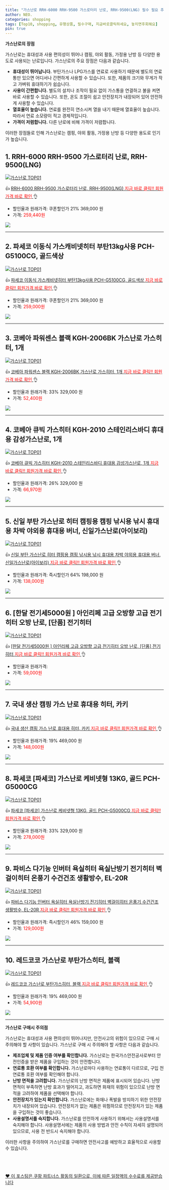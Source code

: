 ```yaml
---
title: "가스난로 RRH-6000 RRH-9500 가스로터리 난로, RRH-9500(LNG) 필수 필요 추천 제품 비교 최저 가격 비교 장점 구매 후기 구매평"
author: NEO.
categories: shopping
tags: [Top10, shopping, 유행상품, 필수구매, 지금바로클릭하세요, 놓치면후회해요]
pin: true
---
```

**가스난로의 장점**

가스난로는 휴대성과 사용 편의성이 뛰어나 캠핑, 야외 활동, 가정용 난방 등 다양한 용도로 사용되는 난로입니다. 가스난로의 주요 장점은 다음과 같습니다.

* **휴대성이 뛰어납니다.** 부탄가스나 LPG가스를 연료로 사용하기 때문에 별도의 연료통만 있으면 어디서나 간편하게 사용할 수 있습니다. 또한, 제품의 크기와 무게가 작고 가벼워 휴대하기가 쉽습니다.
* **사용이 간편합니다.** 별도의 설치나 조작이 필요 없이 가스통을 연결하고 불을 켜면 바로 사용할 수 있습니다. 또한, 온도 조절이 쉽고 안전장치가 내장되어 있어 안전하게 사용할 수 있습니다.
* **열효율이 높습니다.** 연료를 완전히 연소시켜 열을 내기 때문에 열효율이 높습니다. 따라서 연료 소모량이 적고 경제적입니다.
* **가격이 저렴합니다.** 다른 난로에 비해 가격이 저렴합니다.

이러한 장점들로 인해 가스난로는 캠핑, 야외 활동, 가정용 난방 등 다양한 용도로 인기가 높습니다.

   

## 1. RRH-6000 RRH-9500 가스로터리 난로, RRH-9500(LNG)

[![가스난로 TOP01](https://thumbnail9.coupangcdn.com/thumbnails/remote/490x490ex/image/vendor_inventory/5e79/6322caac5501d8265dd8b04d04ed71463da74142a7222f6bd46546240a3c.jpg)](https://link.coupang.com/re/AFFSDP?lptag=AF3617701&subid=GithubCoopas&pageKey=7677833990&traceid=V0-153&itemId=20499486223&vendorItemId=5506057373)


👍 [RRH-6000 RRH-9500 가스로터리 난로, RRH-9500(LNG) <font color=red> 지금 바로 클릭!! 회원가격 바로 확인 </font> ](https://link.coupang.com/re/AFFSDP?lptag=AF3617701&subid=GithubCoopas&pageKey=7677833990&traceid=V0-153&itemId=20499486223&vendorItemId=5506057373) 👌 


- 할인율과 원래가격: 쿠폰할인가 21%  369,000   원
- 가격: <span style='color:red'>259,440원</span>

[![](/discount_price.png)](https://link.coupang.com/re/AFFSDP?lptag=AF3617701&subid=GithubCoopas&pageKey=7677833990&traceid=V0-153&itemId=20499486223&vendorItemId=5506057373)

---


   

## 2. 파세코 이동식 가스캐비넷히터 부탄13kg사용 PCH-G5100CG, 골드색상

[![가스난로 TOP01](https://thumbnail6.coupangcdn.com/thumbnails/remote/490x490ex/image/vendor_inventory/8677/38c3568c819a60994e93175acede0ede2781c28df39db48fcac50258c5c1.png)](https://link.coupang.com/re/AFFSDP?lptag=AF3617701&subid=GithubCoopas&pageKey=148728556&traceid=V0-153&itemId=430099003&vendorItemId=87973142424)


👍 [파세코 이동식 가스캐비넷히터 부탄13kg사용 PCH-G5100CG, 골드색상 <font color=red> 지금 바로 클릭!! 회원가격 바로 확인 </font> ](https://link.coupang.com/re/AFFSDP?lptag=AF3617701&subid=GithubCoopas&pageKey=148728556&traceid=V0-153&itemId=430099003&vendorItemId=87973142424) 👌 


- 할인율과 원래가격: 쿠폰할인가 21%  369,000   원
- 가격: <span style='color:red'>259,000원</span>

[![](/discount_price.png)](https://link.coupang.com/re/AFFSDP?lptag=AF3617701&subid=GithubCoopas&pageKey=148728556&traceid=V0-153&itemId=430099003&vendorItemId=87973142424)

---


   

## 3. 코베아 파워센스 블랙 KGH-2006BK 가스난로 가스히터, 1개

[![가스난로 TOP01](https://thumbnail7.coupangcdn.com/thumbnails/remote/490x490ex/image/vendor_inventory/98b9/91305c896ac87470fc0038b7c2d88763e00b560e9886e3271d3ac196df1a.jpg)](https://link.coupang.com/re/AFFSDP?lptag=AF3617701&subid=GithubCoopas&pageKey=1365625286&traceid=V0-153&itemId=2397690533&vendorItemId=71984653199)


👍 [코베아 파워센스 블랙 KGH-2006BK 가스난로 가스히터, 1개 <font color=red> 지금 바로 클릭!! 회원가격 바로 확인 </font> ](https://link.coupang.com/re/AFFSDP?lptag=AF3617701&subid=GithubCoopas&pageKey=1365625286&traceid=V0-153&itemId=2397690533&vendorItemId=71984653199) 👌 


- 할인율과 원래가격: 33%  329,000   원
- 가격: <span style='color:red'>52,400원</span>

[![](/discount_price.png)](https://link.coupang.com/re/AFFSDP?lptag=AF3617701&subid=GithubCoopas&pageKey=1365625286&traceid=V0-153&itemId=2397690533&vendorItemId=71984653199)

---


   

## 4. 코베아 큐빅 가스히터 KGH-2010 스테인리스바디 휴대용 감성가스난로, 1개

[![가스난로 TOP01](https://thumbnail8.coupangcdn.com/thumbnails/remote/490x490ex/image/vendor_inventory/b087/951df45cb3ef057f143fa565c3766f6a7af8be3df424c7377cbafcf51c5c.jpg)](https://link.coupang.com/re/AFFSDP?lptag=AF3617701&subid=GithubCoopas&pageKey=7230481779&traceid=V0-153&itemId=18345655532&vendorItemId=84018909526)


👍 [코베아 큐빅 가스히터 KGH-2010 스테인리스바디 휴대용 감성가스난로, 1개 <font color=red> 지금 바로 클릭!! 회원가격 바로 확인 </font> ](https://link.coupang.com/re/AFFSDP?lptag=AF3617701&subid=GithubCoopas&pageKey=7230481779&traceid=V0-153&itemId=18345655532&vendorItemId=84018909526) 👌 


- 할인율과 원래가격: 26%  329,000   원
- 가격: <span style='color:red'>66,970원</span>

[![](/discount_price.png)](https://link.coupang.com/re/AFFSDP?lptag=AF3617701&subid=GithubCoopas&pageKey=7230481779&traceid=V0-153&itemId=18345655532&vendorItemId=84018909526)

---


   

## 5. 신일 부탄 가스난로 히터 캠핑용 캠핑 낚시용 낚시 휴대용 차박 야외용 휴대용 버너, 신일가스난로(아이보리)

[![가스난로 TOP01](https://thumbnail7.coupangcdn.com/thumbnails/remote/490x490ex/image/vendor_inventory/3fb7/791ba756b061089f79c99165b17f2c85b7709602f96961ae6811898bf94f.jpg)](https://link.coupang.com/re/AFFSDP?lptag=AF3617701&subid=GithubCoopas&pageKey=7623730553&traceid=V0-153&itemId=20218121266&vendorItemId=87307785551)


👍 [신일 부탄 가스난로 히터 캠핑용 캠핑 낚시용 낚시 휴대용 차박 야외용 휴대용 버너, 신일가스난로(아이보리) <font color=red> 지금 바로 클릭!! 회원가격 바로 확인 </font> ](https://link.coupang.com/re/AFFSDP?lptag=AF3617701&subid=GithubCoopas&pageKey=7623730553&traceid=V0-153&itemId=20218121266&vendorItemId=87307785551) 👌 


- 할인율과 원래가격: 즉시할인가 64%  198,000   원
- 가격: <span style='color:red'>138,000원</span>

[![](/discount_price.png)](https://link.coupang.com/re/AFFSDP?lptag=AF3617701&subid=GithubCoopas&pageKey=7623730553&traceid=V0-153&itemId=20218121266&vendorItemId=87307785551)

---


   

## 6. [한달 전기세5000원 ] 아인리페 고급 오방향 고급 전기히터 오방 난로, [단품] 전기히터

[![가스난로 TOP01](https://thumbnail6.coupangcdn.com/thumbnails/remote/490x490ex/image/vendor_inventory/7d2d/ff60a214d01a95ddc5b364e436757a57a7034e50850e73d5559074799feb.png)](https://link.coupang.com/re/AFFSDP?lptag=AF3617701&subid=GithubCoopas&pageKey=7707721095&traceid=V0-153&itemId=20653096996&vendorItemId=87726075288)


👍 [[한달 전기세5000원 ] 아인리페 고급 오방향 고급 전기히터 오방 난로, [단품] 전기히터 <font color=red> 지금 바로 클릭!! 회원가격 바로 확인 </font> ](https://link.coupang.com/re/AFFSDP?lptag=AF3617701&subid=GithubCoopas&pageKey=7707721095&traceid=V0-153&itemId=20653096996&vendorItemId=87726075288) 👌 


- 할인율과 원래가격: 
- 가격: <span style='color:red'>59,000원</span>

[![](/discount_price.png)](https://link.coupang.com/re/AFFSDP?lptag=AF3617701&subid=GithubCoopas&pageKey=7707721095&traceid=V0-153&itemId=20653096996&vendorItemId=87726075288)

---


   

## 7. 국내 생산 캠핑 가스 난로 휴대용 히터, 카키

[![가스난로 TOP01](https://thumbnail9.coupangcdn.com/thumbnails/remote/490x490ex/image/vendor_inventory/f30b/bbdd04e69a3bf3a1f51f7d54213f67ce5d2b6ca38ecd320ed86da9c44559.jpg)](https://link.coupang.com/re/AFFSDP?lptag=AF3617701&subid=GithubCoopas&pageKey=7672274450&traceid=V0-153&itemId=20470197606&vendorItemId=87307318900)


👍 [국내 생산 캠핑 가스 난로 휴대용 히터, 카키 <font color=red> 지금 바로 클릭!! 회원가격 바로 확인 </font> ](https://link.coupang.com/re/AFFSDP?lptag=AF3617701&subid=GithubCoopas&pageKey=7672274450&traceid=V0-153&itemId=20470197606&vendorItemId=87307318900) 👌 


- 할인율과 원래가격: 19%  469,000   원
- 가격: <span style='color:red'>148,000원</span>

[![](/discount_price.png)](https://link.coupang.com/re/AFFSDP?lptag=AF3617701&subid=GithubCoopas&pageKey=7672274450&traceid=V0-153&itemId=20470197606&vendorItemId=87307318900)

---


   

## 8. 파세코 [파세코] 가스난로 케비넷형 13KG, 골드 PCH-G5000CG

[![가스난로 TOP01](https://thumbnail9.coupangcdn.com/thumbnails/remote/490x490ex/image/vendor_inventory/images/2018/10/24/14/3/8846dd73-f51c-479e-a649-9d86a1f6bbee.jpg)](https://link.coupang.com/re/AFFSDP?lptag=AF3617701&subid=GithubCoopas&pageKey=144152289&traceid=V0-153&itemId=430034287&vendorItemId=4060240112)


👍 [파세코 [파세코] 가스난로 케비넷형 13KG, 골드 PCH-G5000CG <font color=red> 지금 바로 클릭!! 회원가격 바로 확인 </font> ](https://link.coupang.com/re/AFFSDP?lptag=AF3617701&subid=GithubCoopas&pageKey=144152289&traceid=V0-153&itemId=430034287&vendorItemId=4060240112) 👌 


- 할인율과 원래가격: 33%  329,000   원
- 가격: <span style='color:red'>278,000원</span>

[![](/discount_price.png)](https://link.coupang.com/re/AFFSDP?lptag=AF3617701&subid=GithubCoopas&pageKey=144152289&traceid=V0-153&itemId=430034287&vendorItemId=4060240112)

---


   

## 9. 파비스 다기능 인버터 욕실히터 욕실난방기 전기히터 벽걸이히터 온풍기 수건건조 생활방수, EL-20R

[![가스난로 TOP01](https://thumbnail8.coupangcdn.com/thumbnails/remote/490x490ex/image/vendor_inventory/d5d6/7d1555a733bd23c6814b08915bc5ec8e9cf65628334cdea2fe6d260cdb96.jpg)](https://link.coupang.com/re/AFFSDP?lptag=AF3617701&subid=GithubCoopas&pageKey=7087184549&traceid=V0-153&itemId=20421326561&vendorItemId=87502889951)


👍 [파비스 다기능 인버터 욕실히터 욕실난방기 전기히터 벽걸이히터 온풍기 수건건조 생활방수, EL-20R <font color=red> 지금 바로 클릭!! 회원가격 바로 확인 </font> ](https://link.coupang.com/re/AFFSDP?lptag=AF3617701&subid=GithubCoopas&pageKey=7087184549&traceid=V0-153&itemId=20421326561&vendorItemId=87502889951) 👌 


- 할인율과 원래가격: 즉시할인가 46%  159,000   원
- 가격: <span style='color:red'>129,000원</span>

[![](/discount_price.png)](https://link.coupang.com/re/AFFSDP?lptag=AF3617701&subid=GithubCoopas&pageKey=7087184549&traceid=V0-153&itemId=20421326561&vendorItemId=87502889951)

---


   

## 10. 레드코코 가스난로 부탄가스히터, 블랙

[![가스난로 TOP01](https://thumbnail9.coupangcdn.com/thumbnails/remote/490x490ex/image/vendor_inventory/eef5/81004316afd06cb075ce81adee57d52aed8702800c4247f997c48fe603ef.jpg)](https://link.coupang.com/re/AFFSDP?lptag=AF3617701&subid=GithubCoopas&pageKey=7568380895&traceid=V0-153&itemId=19953919175&vendorItemId=87256178261)


👍 [레드코코 가스난로 부탄가스히터, 블랙 <font color=red> 지금 바로 클릭!! 회원가격 바로 확인 </font> ](https://link.coupang.com/re/AFFSDP?lptag=AF3617701&subid=GithubCoopas&pageKey=7568380895&traceid=V0-153&itemId=19953919175&vendorItemId=87256178261) 👌 


- 할인율과 원래가격: 19%  469,000   원
- 가격: <span style='color:red'>54,900원</span>

[![](/discount_price.png)](https://link.coupang.com/re/AFFSDP?lptag=AF3617701&subid=GithubCoopas&pageKey=7568380895&traceid=V0-153&itemId=19953919175&vendorItemId=87256178261)

---
**가스난로 구매시 주의점**

가스난로는 휴대성과 사용 편의성이 뛰어나지만, 안전사고의 위험이 있으므로 구매 시 주의해야 할 사항이 있습니다. 가스난로 구매 시 주의해야 할 사항은 다음과 같습니다.

* **제조업체 및 제품 인증 여부를 확인합니다.** 가스난로는 한국가스안전공사로부터 안전인증을 받은 제품을 구입하는 것이 안전합니다.
* **연료통 호환 여부를 확인합니다.** 가스난로마다 사용하는 연료통이 다르므로, 구입 전 연료통 호환 여부를 확인해야 합니다.
* **난방 면적을 고려합니다.** 가스난로의 난방 면적은 제품에 표시되어 있습니다. 난방 면적이 부족하면 난방 효과가 떨어지고, 과도하면 화재의 위험이 있으므로 난방 면적을 고려하여 제품을 선택해야 합니다.
* **안전장치가 있는지 확인합니다.** 가스난로에는 화재나 폭발을 방지하기 위한 안전장치가 내장되어 있습니다. 안전장치가 없는 제품은 위험하므로 안전장치가 있는 제품을 구입하는 것이 좋습니다.
* **사용설명서를 숙지합니다.** 가스난로를 안전하게 사용하기 위해서는 사용설명서를 숙지해야 합니다. 사용설명서에는 제품의 사용 방법과 안전 수칙이 자세히 설명되어 있으므로, 사용 전 반드시 숙지해야 합니다.

이러한 사항을 주의하여 가스난로를 구매하면 안전사고를 예방하고 효율적으로 사용할 수 있습니다.<br><br><br><br><br> [ ❤  이 포스팅은 쿠팡 파트너스 활동의 일환으로, 이에 따른 일정액의 수수료를 제공받습니다](https://link.coupang.com/a/bcEFyh)